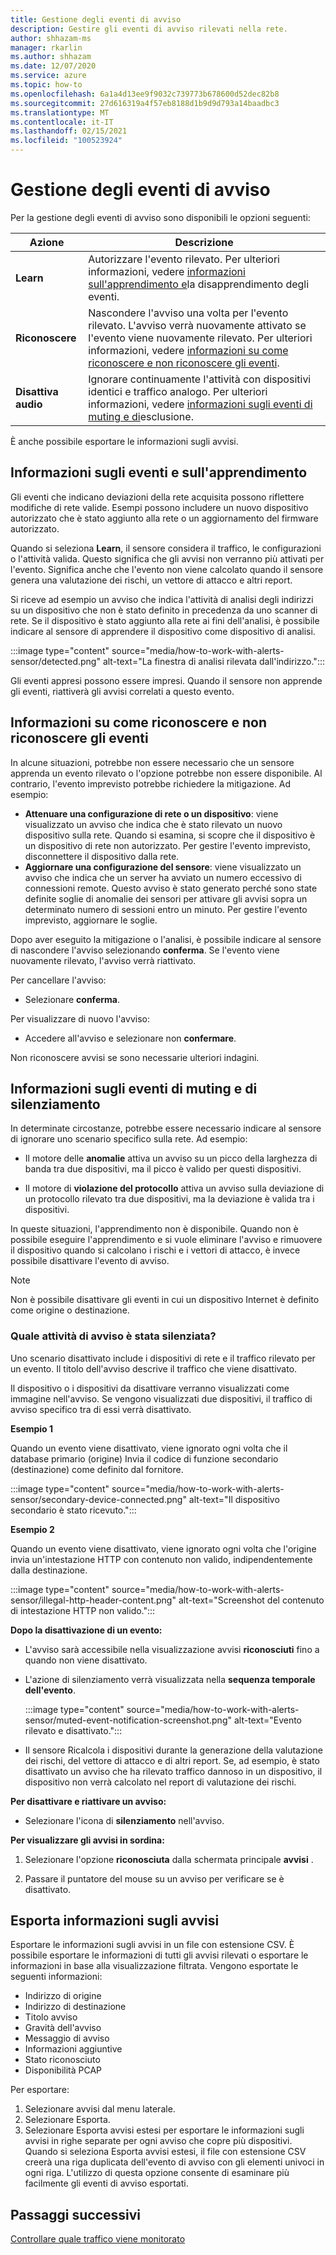 ```yaml
---
title: Gestione degli eventi di avviso
description: Gestire gli eventi di avviso rilevati nella rete.
author: shhazam-ms
manager: rkarlin
ms.author: shhazam
ms.date: 12/07/2020
ms.service: azure
ms.topic: how-to
ms.openlocfilehash: 6a1a4d13ee9f9032c739773b678600d52dec82b8
ms.sourcegitcommit: 27d616319a4f57eb8188d1b9d9d793a14baadbc3
ms.translationtype: MT
ms.contentlocale: it-IT
ms.lasthandoff: 02/15/2021
ms.locfileid: "100523924"
---
```

# <a name="manage-alert-events"></a>Gestione degli eventi di avviso

Per la gestione degli eventi di avviso sono disponibili le opzioni seguenti:

 | Azione | Descrizione |
 |--|--|
 | **Learn** | Autorizzare l'evento rilevato. Per ulteriori informazioni, vedere [informazioni sull'apprendimento e](#about-learning-and-unlearning-events)la disapprendimento degli eventi. |
 | **Riconoscere** | Nascondere l'avviso una volta per l'evento rilevato. L'avviso verrà nuovamente attivato se l'evento viene nuovamente rilevato. Per ulteriori informazioni, vedere [informazioni su come riconoscere e non riconoscere gli eventi](#about-acknowledging-and-unacknowledging-events). |
 | **Disattiva audio** | Ignorare continuamente l'attività con dispositivi identici e traffico analogo. Per ulteriori informazioni, vedere [informazioni sugli eventi di muting e di](#about-muting-and-unmuting-events)esclusione. |
 
È anche possibile esportare le informazioni sugli avvisi.
## <a name="about-learning-and-unlearning-events"></a>Informazioni sugli eventi e sull'apprendimento

Gli eventi che indicano deviazioni della rete acquisita possono riflettere modifiche di rete valide. Esempi possono includere un nuovo dispositivo autorizzato che è stato aggiunto alla rete o un aggiornamento del firmware autorizzato.

Quando si seleziona **Learn**, il sensore considera il traffico, le configurazioni o l'attività valida. Questo significa che gli avvisi non verranno più attivati per l'evento. Significa anche che l'evento non viene calcolato quando il sensore genera una valutazione dei rischi, un vettore di attacco e altri report.

Si riceve ad esempio un avviso che indica l'attività di analisi degli indirizzi su un dispositivo che non è stato definito in precedenza da uno scanner di rete. Se il dispositivo è stato aggiunto alla rete ai fini dell'analisi, è possibile indicare al sensore di apprendere il dispositivo come dispositivo di analisi.

:::image type="content" source="media/how-to-work-with-alerts-sensor/detected.png" alt-text="La finestra di analisi rilevata dall'indirizzo.":::

Gli eventi appresi possono essere impresi. Quando il sensore non apprende gli eventi, riattiverà gli avvisi correlati a questo evento.

## <a name="about-acknowledging-and-unacknowledging-events"></a>Informazioni su come riconoscere e non riconoscere gli eventi

In alcune situazioni, potrebbe non essere necessario che un sensore apprenda un evento rilevato o l'opzione potrebbe non essere disponibile. Al contrario, l'evento imprevisto potrebbe richiedere la mitigazione. Ad esempio:

- **Attenuare una configurazione di rete o un dispositivo**: viene visualizzato un avviso che indica che è stato rilevato un nuovo dispositivo sulla rete. Quando si esamina, si scopre che il dispositivo è un dispositivo di rete non autorizzato. Per gestire l'evento imprevisto, disconnettere il dispositivo dalla rete.
- **Aggiornare una configurazione del sensore**: viene visualizzato un avviso che indica che un server ha avviato un numero eccessivo di connessioni remote. Questo avviso è stato generato perché sono state definite soglie di anomalie dei sensori per attivare gli avvisi sopra un determinato numero di sessioni entro un minuto. Per gestire l'evento imprevisto, aggiornare le soglie.

Dopo aver eseguito la mitigazione o l'analisi, è possibile indicare al sensore di nascondere l'avviso selezionando **conferma**. Se l'evento viene nuovamente rilevato, l'avviso verrà riattivato.

Per cancellare l'avviso:

  - Selezionare **conferma**.

Per visualizzare di nuovo l'avviso:

  - Accedere all'avviso e selezionare non **confermare**.

Non riconoscere avvisi se sono necessarie ulteriori indagini.

## <a name="about-muting-and-unmuting-events"></a>Informazioni sugli eventi di muting e di silenziamento

In determinate circostanze, potrebbe essere necessario indicare al sensore di ignorare uno scenario specifico sulla rete. Ad esempio:

  - Il motore delle **anomalie** attiva un avviso su un picco della larghezza di banda tra due dispositivi, ma il picco è valido per questi dispositivi.

  - Il motore di **violazione del protocollo** attiva un avviso sulla deviazione di un protocollo rilevato tra due dispositivi, ma la deviazione è valida tra i dispositivi.

In queste situazioni, l'apprendimento non è disponibile. Quando non è possibile eseguire l'apprendimento e si vuole eliminare l'avviso e rimuovere il dispositivo quando si calcolano i rischi e i vettori di attacco, è invece possibile disattivare l'evento di avviso.

> [!NOTE] 
> Non è possibile disattivare gli eventi in cui un dispositivo Internet è definito come origine o destinazione.

### <a name="what-alert-activity-is-muted"></a>Quale attività di avviso è stata silenziata?

Uno scenario disattivato include i dispositivi di rete e il traffico rilevato per un evento. Il titolo dell'avviso descrive il traffico che viene disattivato.

Il dispositivo o i dispositivi da disattivare verranno visualizzati come immagine nell'avviso. Se vengono visualizzati due dispositivi, il traffico di avviso specifico tra di essi verrà disattivato.

**Esempio 1**

Quando un evento viene disattivato, viene ignorato ogni volta che il database primario (origine) Invia il codice di funzione secondario (destinazione) come definito dal fornitore.

:::image type="content" source="media/how-to-work-with-alerts-sensor/secondary-device-connected.png" alt-text="Il dispositivo secondario è stato ricevuto.":::

**Esempio 2**

Quando un evento viene disattivato, viene ignorato ogni volta che l'origine invia un'intestazione HTTP con contenuto non valido, indipendentemente dalla destinazione.

:::image type="content" source="media/how-to-work-with-alerts-sensor/illegal-http-header-content.png" alt-text="Screenshot del contenuto di intestazione HTTP non valido.":::

**Dopo la disattivazione di un evento:**

- L'avviso sarà accessibile nella visualizzazione avvisi **riconosciuti** fino a quando non viene disattivato.

- L'azione di silenziamento verrà visualizzata nella **sequenza temporale dell'evento**.

  :::image type="content" source="media/how-to-work-with-alerts-sensor/muted-event-notification-screenshot.png" alt-text="Evento rilevato e disattivato.":::

- Il sensore Ricalcola i dispositivi durante la generazione della valutazione dei rischi, del vettore di attacco e di altri report. Se, ad esempio, è stato disattivato un avviso che ha rilevato traffico dannoso in un dispositivo, il dispositivo non verrà calcolato nel report di valutazione dei rischi.

**Per disattivare e riattivare un avviso:**

- Selezionare l'icona di **silenziamento** nell'avviso.

**Per visualizzare gli avvisi in sordina:**

1. Selezionare l'opzione **riconosciuta** dalla schermata principale **avvisi** .

2. Passare il puntatore del mouse su un avviso per verificare se è disattivato.  

## <a name="export-alert-information"></a>Esporta informazioni sugli avvisi

Esportare le informazioni sugli avvisi in un file con estensione CSV. È possibile esportare le informazioni di tutti gli avvisi rilevati o esportare le informazioni in base alla visualizzazione filtrata. Vengono esportate le seguenti informazioni:

- Indirizzo di origine
- Indirizzo di destinazione
- Titolo avviso
- Gravità dell'avviso
- Messaggio di avviso
- Informazioni aggiuntive
- Stato riconosciuto
- Disponibilità PCAP

Per esportare:

1. Selezionare avvisi dal menu laterale.
1. Selezionare Esporta.
1. Selezionare Esporta avvisi estesi per esportare le informazioni sugli avvisi in righe separate per ogni avviso che copre più dispositivi. Quando si seleziona Esporta avvisi estesi, il file con estensione CSV creerà una riga duplicata dell'evento di avviso con gli elementi univoci in ogni riga. L'utilizzo di questa opzione consente di esaminare più facilmente gli eventi di avviso esportati.

## <a name="next-steps"></a>Passaggi successivi

[Controllare quale traffico viene monitorato](how-to-control-what-traffic-is-monitored.md)
